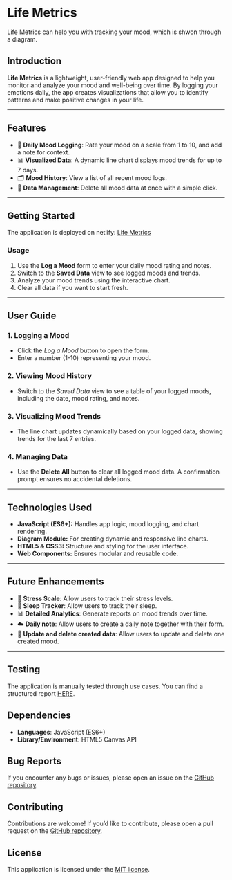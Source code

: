 # **Life Metrics**  
Life Metrics can help you with tracking your mood, which is shwon through a diagram.

## **Introduction**
**Life Metrics** is a lightweight, user-friendly web app designed to help you monitor and analyze your mood and well-being over time. By logging your emotions daily, the app creates visualizations that allow you to identify patterns and make positive changes in your life.

---

## **Features**
- 📅 **Daily Mood Logging**: Rate your mood on a scale from 1 to 10, and add a note for context.  
- 📊 **Visualized Data**: A dynamic line chart displays mood trends for up to 7 days.  
- 🗂 **Mood History**: View a list of all recent mood logs.  
- 🧹 **Data Management**: Delete all mood data at once with a simple click.
---

## **Getting Started**
The application is deployed on netlify: [Life Metrics](https://life-metrics.netlify.app/)

### **Usage**

1. Use the **Log a Mood** form to enter your daily mood rating and notes.  
2. Switch to the **Saved Data** view to see logged moods and trends.  
3. Analyze your mood trends using the interactive chart.  
4. Clear all data if you want to start fresh.

---

## **User Guide**

### **1. Logging a Mood**
- Click the *Log a Mood* button to open the form.  
- Enter a number (1-10) representing your mood. 

### **2. Viewing Mood History**
- Switch to the *Saved Data* view to see a table of your logged moods, including the date, mood rating, and notes.

### **3. Visualizing Mood Trends**
- The line chart updates dynamically based on your logged data, showing trends for the last 7 entries.  

### **4. Managing Data**
- Use the **Delete All** button to clear all logged mood data. A confirmation prompt ensures no accidental deletions.

---

## **Technologies Used**
- **JavaScript (ES6+):** Handles app logic, mood logging, and chart rendering.  
- **Diagram Module:** For creating dynamic and responsive line charts.  
- **HTML5 & CSS3:** Structure and styling for the user interface.  
- **Web Components:** Ensures modular and reusable code.  

---

## **Future Enhancements**
- 🌟 **Stress Scale**: Allow users to track their stress levels.  
- 📅 **Sleep Tracker**: Allow users to track their sleep.  
- 📊 **Detailed Analytics**: Generate reports on mood trends over time.  
- ☁️ **Daily note**: Allow users to create a daily note together with their form.
- 🔔 **Update and delete created data**: Allow users to update and delete one created mood.

---

## Testing

The application is manually tested through use cases. You can find a structured report [HERE](./testrapport.md).

## Dependencies

- **Languages**: JavaScript (ES6+)
- **Library/Environment**: HTML5 Canvas API

## Bug Reports

If you encounter any bugs or issues, please open an issue on the [GitHub repository](https://github.com/yourusername/diagram-module).

## Contributing

Contributions are welcome! If you’d like to contribute, please open a pull request on the [GitHub repository](https://github.com/yourusername/diagram-module).

## License

This application is licensed under the [MIT license](https://opensource.org/licenses/MIT).